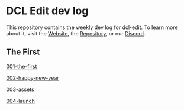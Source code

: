 # DCL Edit dev log
This repository contains the weekly dev log for dcl-edit. To learn more about it, visit the [Website](https://dcl-edit.com/), the [Repository](https://github.com/metagamehub/dcl-edit), or our [Discord](https://discord.gg/qegWXv766E).

## The First

[001-the-first](log/001-the-first.md)

[002-happy-new-year](log/002-happy-new-year.md)

[003-assets](log/003-assets.md)

[004-launch](log/003-launch.md)

